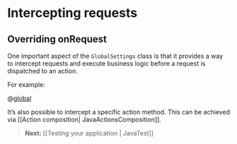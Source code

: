 <!--- Copyright (C) 2009-2013 Typesafe Inc. <http://www.typesafe.com> -->
# Intercepting requests

## Overriding onRequest

One important aspect of  the ```GlobalSettings``` class is that it provides a way to intercept requests and execute business logic before a request is dispatched to an action.

For example:

@[global](code/javaguide/global/intercept/Global.java)

It’s also possible to intercept a specific action method. This can be achieved via [[Action composition| JavaActionsComposition]].

> **Next:** [[Testing your application | JavaTest]]